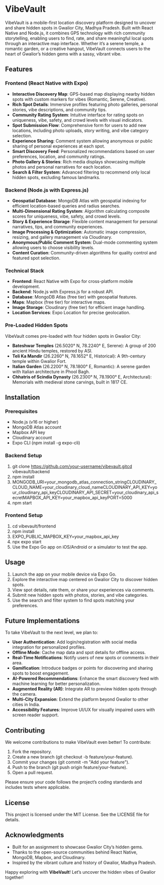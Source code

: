 # VibeVault

VibeVault is a mobile-first location discovery platform designed to uncover and share hidden spots in Gwalior City, Madhya Pradesh. Built with React Native and Node.js, it combines GPS technology with rich community storytelling, enabling users to find, rate, and share meaningful local spots through an interactive map interface. Whether it’s a serene temple, a romantic garden, or a creative hangout, VibeVault connects users to the heart of Gwalior’s hidden gems with a sassy, vibrant vibe.

## Features

### Frontend (React Native with Expo)

- **Interactive Discovery Map**: GPS-based map displaying nearby hidden spots with custom markers for vibes (Romantic, Serene, Creative).
- **Rich Spot Details**: Immersive profiles featuring photo galleries, personal stories, vibe descriptions, and community tips.
- **Community Rating System**: Intuitive interface for rating spots on uniqueness, vibe, safety, and crowd levels with visual indicators.
- **Spot Submission Flow**: Comprehensive form for users to add new locations, including photo uploads, story writing, and vibe category selection.
- **Experience Sharing**: Comment system allowing anonymous or public sharing of personal experiences at each spot.
- **Smart Discovery Feed**: Personalized recommendations based on user preferences, location, and community ratings.
- **Photo Gallery & Stories**: Rich media displays showcasing multiple photos and personal narratives for each location.
- **Search & Filter System**: Advanced filtering to recommend only local hidden spots, excluding famous landmarks.

### Backend (Node.js with Express.js)

- **Geospatial Database**: MongoDB Atlas with geospatial indexing for efficient location-based queries and radius searches.
- **Multi-Dimensional Rating System**: Algorithm calculating composite scores for uniqueness, vibe, safety, and crowd levels.
- **Story & Experience Storage**: Flexible content management for personal narratives, tips, and community experiences.
- **Image Processing & Optimization**: Automatic image compression, resizing, and gallery management via Cloudinary.
- **Anonymous/Public Comment System**: Dual-mode commenting system allowing users to choose visibility levels.
- **Content Curation**: Community-driven algorithms for quality control and featured spot selection.

### Technical Stack

- **Frontend**: React Native with Expo for cross-platform mobile development.
- **Backend**: Node.js with Express.js for a robust API.
- **Database**: MongoDB Atlas (free tier) with geospatial features.
- **Maps**: Mapbox (free tier) for interactive maps.
- **Image Storage**: Cloudinary (free tier) for efficient image handling.
- **Location Services**: Expo Location for precise geolocation.

### Pre-Loaded Hidden Spots

VibeVault comes pre-loaded with four hidden spots in Gwalior City:

- **Bateshwar Temples** (26.5020° N, 78.2240° E, Serene): A group of 200 ancient Hindu temples, restored by ASI.
- **Teli Ka Mandir** (26.2260° N, 78.1652° E, Historical): A 9th-century temple within Gwalior Fort.
- **Italian Garden** (26.2200° N, 78.1800° E, Romantic): A serene garden with Italian architecture in Phool Bagh.
- **Chhatris of Scindia Dynasty** (26.2300° N, 78.1900° E, Architectural): Memorials with medieval stone carvings, built in 1817 CE.

## Installation

### Prerequisites

- Node.js (v16 or higher)
- MongoDB Atlas account
- Mapbox API key
- Cloudinary account
- Expo CLI (npm install -g expo-cli)

### Backend Setup

1.  git clone https://github.com/your-username/vibevault.gitcd vibevault/backend
2.  npm install
3.  MONGODB_URI=your_mongodb_atlas_connection_stringCLOUDINARY_CLOUD_NAME=your_cloudinary_cloud_nameCLOUDINARY_API_KEY=your_cloudinary_api_keyCLOUDINARY_API_SECRET=your_cloudinary_api_secretMAPBOX_API_KEY=your_mapbox_api_keyPORT=5000
4.  npm start

### Frontend Setup

1.  cd vibevault/frontend
2.  npm install
3.  EXPO_PUBLIC_MAPBOX_KEY=your_mapbox_api_key
4.  npx expo start
5.  Use the Expo Go app on iOS/Android or a simulator to test the app.

## Usage

1.  Launch the app on your mobile device via Expo Go.
2.  Explore the interactive map centered on Gwalior City to discover hidden spots.
3.  View spot details, rate them, or share your experiences via comments.
4.  Submit new hidden spots with photos, stories, and vibe categories.
5.  Use the search and filter system to find spots matching your preferences.

## Future Implementations

To take VibeVault to the next level, we plan to:

- **User Authentication**: Add login/registration with social media integration for personalized profiles.
- **Offline Mode**: Cache map data and spot details for offline access.
- **Real-Time Notifications**: Notify users of new spots or comments in their area.
- **Gamification**: Introduce badges or points for discovering and sharing spots to boost engagement.
- **AI-Powered Recommendations**: Enhance the smart discovery feed with machine learning for better personalization.
- **Augmented Reality (AR)**: Integrate AR to preview hidden spots through the camera.
- **Multi-City Expansion**: Extend the platform beyond Gwalior to other cities in India.
- **Accessibility Features**: Improve UI/UX for visually impaired users with screen reader support.

## Contributing

We welcome contributions to make VibeVault even better! To contribute:

1.  Fork the repository.
2.  Create a new branch (git checkout -b feature/your-feature).
3.  Commit your changes (git commit -m "Add your feature").
4.  Push to the branch (git push origin feature/your-feature).
5.  Open a pull request.

Please ensure your code follows the project’s coding standards and includes tests where applicable.

## License

This project is licensed under the MIT License. See the LICENSE file for details.

## Acknowledgments

- Built for an assignment to showcase Gwalior City’s hidden gems.
- Thanks to the open-source communities behind React Native, MongoDB, Mapbox, and Cloudinary.
- Inspired by the vibrant culture and history of Gwalior, Madhya Pradesh.

Happy exploring with **VibeVault**! Let’s uncover the hidden vibes of Gwalior together!
